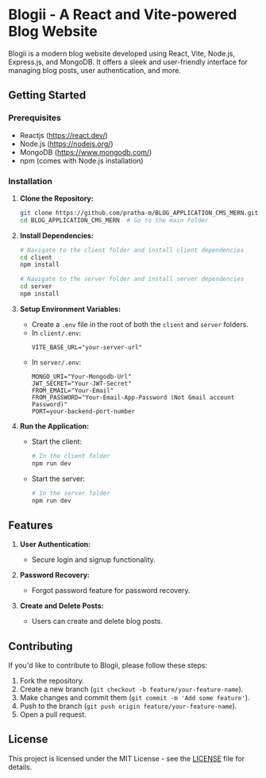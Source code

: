 # Blogii - A React and Vite-powered Blog Website

Blogii is a modern blog website developed using React, Vite, Node.js, Express.js, and MongoDB. It offers a sleek and user-friendly interface for managing blog posts, user authentication, and more.

## Getting Started

### Prerequisites
- Reactjs (https://react.dev/)
- Node.js (https://nodejs.org/)
- MongoDB (https://www.mongodb.com/)
- npm (comes with Node.js installation)

### Installation

1. **Clone the Repository:**
   ```bash
   git clone https://github.com/pratha-m/BLOG_APPLICATION_CMS_MERN.git
   cd BLOG_APPLICATION_CMS_MERN  # Go to the main folder
   ```

2. **Install Dependencies:**
   ```bash
   # Navigate to the client folder and install client dependencies
   cd client
   npm install

   # Navigate to the server folder and install server dependencies
   cd server
   npm install
   ```

3. **Setup Environment Variables:**
   - Create a `.env` file in the root of both the `client` and `server` folders.
   - In `client/.env`:
     ```
     VITE_BASE_URL="your-server-url"
     ```
   - In `server/.env`:
     ```
     MONGO_URI="Your-Mongodb-Url"
     JWT_SECRET="Your-JWT-Secret"
     FROM_EMAIL="Your-Email"
     FROM_PASSWORD="Your-Email-App-Password (Not Gmail account Password)"
     PORT=your-backend-port-number
     ```

4. **Run the Application:**
   - Start the client:
     ```bash
     # In the client folder
     npm run dev
     ```
   - Start the server:
     ```bash
     # In the server folder
     npm run dev
     ```

## Features

1. **User Authentication:**
   - Secure login and signup functionality.

2. **Password Recovery:**
   - Forgot password feature for password recovery.

3. **Create and Delete Posts:**
   - Users can create and delete blog posts.

## Contributing

If you'd like to contribute to Blogii, please follow these steps:

1. Fork the repository.
2. Create a new branch (`git checkout -b feature/your-feature-name`).
3. Make changes and commit them (`git commit -m 'Add some feature'`).
4. Push to the branch (`git push origin feature/your-feature-name`).
5. Open a pull request.

## License

This project is licensed under the MIT License - see the [LICENSE](LICENSE.md) file for details.
